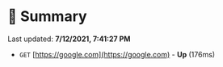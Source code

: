 # 📖 Summary
Last updated: **7/12/2021, 7:41:27 PM**

- `GET` [https://google.com](https://google.com) - **Up** (176ms)
